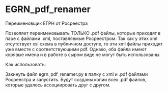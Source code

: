 # EGRN_pdf_renamer
Переименовщик ЕГРН от Росреестра

Позволяет переименовывать ТОЛЬКО .pdf файлы, которые приходят в паре с файлами .xml, поставляемые Росреестром. Так как у этих xml отсутствует xsl схема в публичном доступе, то эти xml файлы приходят уже вместе с соответствующими pdf. Однако, оба файла имеют корявые имена и в работе в сыром виде не могут быть использованы.

Как использовать:

Закинуть файл egrn_pdf_renamer.py в папку с xml и .pdf файлами Росреестра и запустить. Будут созданы копии всех .pdf файлов, которые удалось ассоциировать друг с другом.
